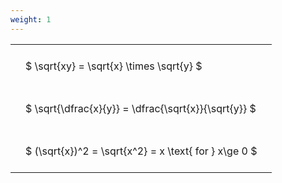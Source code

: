 ```yaml
---
weight: 1
---
```


<style type="text/css">
#T_f4f71 th.col_heading {
  text-align: left;
  font-size: 1em;
}
#T_f4f71 td {
  text-align: left;
  font-size: 1em;
  padding: 1.5em;
}
</style>
<table id="T_f4f71">
  <thead>
  </thead>
  <tbody>
    <tr>
      <td id="T_f4f71_row0_col0" class="data row0 col0" >$ \sqrt{xy} = \sqrt{x} \times \sqrt{y} $</td>
    </tr>
    <tr>
      <td id="T_f4f71_row1_col0" class="data row1 col0" >$ \sqrt{\dfrac{x}{y}} = \dfrac{\sqrt{x}}{\sqrt{y}} $</td>
    </tr>
    <tr>
      <td id="T_f4f71_row2_col0" class="data row2 col0" >$ (\sqrt{x})^2 = \sqrt{x^2} = x \text{ for } x\ge 0 $</td>
    </tr>
  </tbody>
</table>

